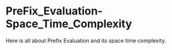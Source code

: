 # PreFix_Evaluation-Space_Time_Complexity
Here is all about Prefix Evaluation and its space time complexity.
